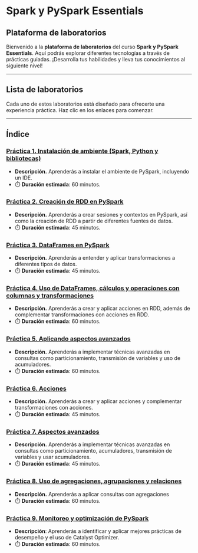 # Spark y PySpark Essentials

## Plataforma de laboratorios

Bienvenido a la **plataforma de laboratorios** del curso **Spark y PySpark Essentials**. Aquí podrás explorar diferentes tecnologías a través de prácticas guiadas. ¡Desarrolla tus habilidades y lleva tus conocimientos al siguiente nivel!

---

## Lista de laboratorios

Cada uno de estos laboratorios está diseñado para ofrecerte una experiencia práctica. Haz clic en los enlaces para comenzar.

---
 
## Índice
### [Práctica 1. Instalación de ambiente (Spark, Python y bibliotecas)](./Capítulo1/Lab1.md)
   - **Descripción.**
     Aprenderás a instalar el ambiente de PySpark, incluyendo un IDE.
   - ⏱️ **Duración estimada**:  60 minutos.

### [Práctica 2. Creación de RDD en PySpark](./Capítulo2/Lab2.md)
   - **Descripción.**
     Aprenderás a crear sesiones y contextos en PySpark, así como la creación de RDD a partir de diferentes fuentes de datos.
   - ⏱️ **Duración estimada**:  45 minutos.

### [Práctica 3. DataFrames en PySpark](./Capítulo3/Lab3.md)
   - **Descripción.**
     Aprenderás a entender y aplicar transformaciones a diferentes tipos de datos.
   - ⏱️ **Duración estimada**: 45 minutos.

### [Práctica 4. Uso de DataFrames, cálculos y operaciones con columnas y transformaciones](./Capítulo4/Lab4.md)
   - **Descripción.**
     Aprenderás a crear y aplicar acciones en RDD, además de complementar transformaciones con acciones en RDD.
   - ⏱️ **Duración estimada**: 60 minutos.

### [Práctica 5. Aplicando aspectos avanzados](./Capítulo5/Lab5.md)
   - **Descripción.**
     Aprenderás a implementar técnicas avanzadas en consultas como particionamiento, transmisión de variables y uso de acumuladores.
   - ⏱️ **Duración estimada**: 60 minutos.

### [Práctica 6. Acciones](./Capítulo6/Lab6.md)
   - **Descripción.**
     Aprenderás a crear y aplicar acciones y complementar transformaciones con acciones.
   - ⏱️ **Duración estimada**: 45 minutos.

### [Práctica 7. Aspectos avanzados](./Capítulo7/Lab7.md)
   - **Descripción.**
     Aprenderás a implementar técnicas avanzadas en consultas como particionamiento, acumuladores,
transmisión de variables y usar acumuladores.
   - ⏱️ **Duración estimada**: 45 minutos.

### [Práctica 8. Uso de agregaciones, agrupaciones y relaciones](./Capítulo8/Lab8.md)
   - **Descripción.**
     Aprenderás a aplicar consultas con agregaciones 
   - ⏱️ **Duración estimada**:  60 minutos.
     
### [Práctica 9. Monitoreo y optimización de PySpark](./Capítulo9/Lab9.md)
   - **Descripción**:
     Aprenderás a identificar y aplicar mejores prácticas de desempeño y el uso de Catalyst Optimizer. 
   - ⏱️ **Duración estimada**:  60 minutos.
